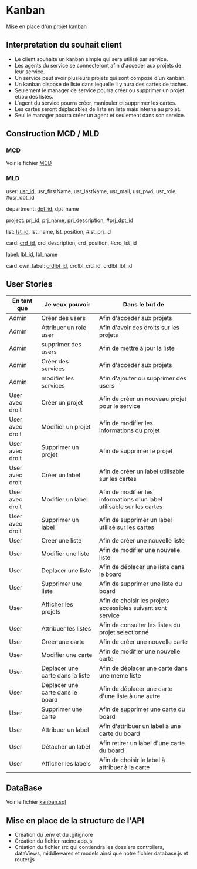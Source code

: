 # Kanban
Mise en place d'un projet kanban

## Interpretation du souhait client

- Le client souhaite un kanban simple qui sera utilisé par service.
- Les agents du service se connecteront afin d'acceder aux projets de leur service.
- Un service peut avoir plusieurs projets qui sont composé d'un kanban.
- Un kanban dispose de liste dans lequelle il y aura des cartes de taches.
- Seulement le manager de service pourra créer ou supprimer un projet et/ou des listes.
- L'agent du service pourra créer, manipuler et supprimer les cartes.
- Les cartes seront déplacables de liste en liste mais interne au projet.
- Seul le manager pourra créer un agent et seulement dans son service.

## Construction MCD / MLD

### MCD

Voir le fichier [MCD](./documentations/MCD.drawio)

### MLD

user: <u>usr_id</u>, usr_firstName, usr_lastName, usr_mail, usr_pwd, usr_role, #usr_dpt_id

department: <u>dpt_id</u>, dpt_name

project: <u>prj_id</u>, prj_name, prj_description, #prj_dpt_id

list: <u>lst_id</u>, lst_name, lst_position, #lst_prj_id

card: <u>crd_id</u>, crd_description, crd_position, #crd_lst_id

label: <u>lbl_id</u>, lbl_name

card_own_label: <u>crdlbl_id</u>, crdlbl_crd_id, crdlbl_lbl_id

## User Stories

|En tant que|Je veux pouvoir| Dans le but de|
|---|---|---|
|Admin|Créer des users| Afin d'acceder aux projets |
|Admin|Attribuer un role user| Afin d'avoir des droits sur les projets |
|Admin|supprimer des users| Afin de mettre à jour la liste |
|Admin|Créer des services| Afin d'acceder aux projets |
|Admin|modifier les services| Afin d'ajouter ou supprimer des users |
|User avec droit|Créer un projet| Afin de créer un nouveau projet pour le service |
|User avec droit|Modifier un projet| Afin de modifier les informations du projet |
|User avec droit|Supprimer un projet| Afin de supprimer le projet |
|User avec droit|Créer un label| Afin de créer un label utilisable sur les cartes |
|User avec droit|Modifier un label| Afin de modifier les informations d'un label utilisable sur les cartes |
|User avec droit|Supprimer un label| Afin de supprimer un label utilisé sur les cartes |
|User|Creer une liste| Afin de créer une nouvelle liste |
|User|Modifier une liste| Afin de modifier une nouvelle liste |
|User|Deplacer une liste| Afin de déplacer une liste dans le board|
|User|Supprimer une liste| Afin de supprimer une liste du board |
|User|Afficher les projets| Afin de choisir les projets accessibles suivant sont service |
|User|Attribuer les listes| Afin de consulter les listes du projet selectionné |
|User|Creer une carte| Afin de créer une nouvelle carte |
|User|Modifier une carte| Afin de modifier une nouvelle carte |
|User|Deplacer une carte dans la liste| Afin de déplacer une carte dans une meme liste|
|User|Deplacer une carte dans le board| Afin de déplacer une carte d'une liste à une autre|
|User|Supprimer une carte| Afin de supprimer une carte du board |
|User|Attribuer un label| Afin d'attribuer un label à une carte du board |
|User|Détacher un label| Afin retirer un label d'une carte du board |
|User|Afficher les labels| Afin de choisir le label à attribuer à la carte |

## DataBase

Voir le fichier [kanban.sql](./documentations/kanban.sql) 

## Mise en place de la structure de l'API

- Création du .env et du .gitignore
- Création du fichier racine app.js
- Création du fichier src qui contiendra les dossiers controllers, dataViews, middlewares et models ainsi que notre fichier database.js et router.js